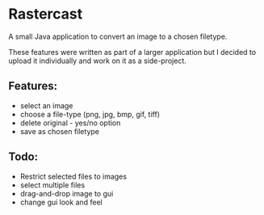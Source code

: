 # Rastercast
A small Java application to convert an image to a chosen filetype.

These features were written as part of a larger application but I decided to upload it individually and work on it as a side-project.

## Features:
- select an image
- choose a file-type (png, jpg, bmp, gif, tiff)
- delete original - yes/no option
- save as chosen filetype

## Todo:
- Restrict selected files to images
- select multiple files
- drag-and-drop image to gui
- change gui look and feel
